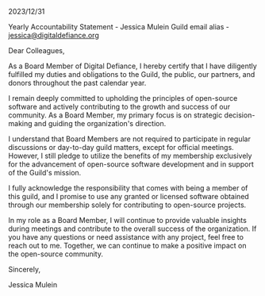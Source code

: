 2023/12/31

Yearly Accountability Statement - Jessica Mulein
Guild email alias - jessica@digitaldefiance.org

Dear Colleagues,

As a Board Member of Digital Defiance, I hereby certify that I have diligently fulfilled my duties and obligations to the Guild, the public, our partners, and donors throughout the past calendar year.

I remain deeply committed to upholding the principles of open-source software and actively contributing to the growth and success of our community. As a Board Member, my primary focus is on strategic decision-making and guiding the organization's direction.

I understand that Board Members are not required to participate in regular discussions or day-to-day guild matters, except for official meetings. However, I still pledge to utilize the benefits of my membership exclusively for the advancement of open-source software development and in support of the Guild's mission.

I fully acknowledge the responsibility that comes with being a member of this guild, and I promise to use any granted or licensed software obtained through our membership solely for contributing to open-source projects.

In my role as a Board Member, I will continue to provide valuable insights during meetings and contribute to the overall success of the organization. If you have any questions or need assistance with any project, feel free to reach out to me. Together, we can continue to make a positive impact on the open-source community.

Sincerely,

Jessica Mulein